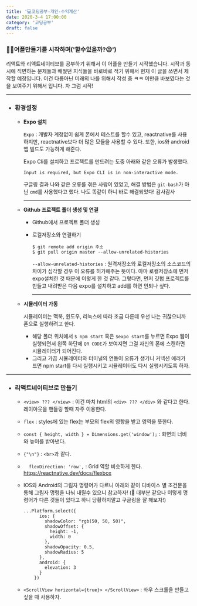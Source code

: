 ```yaml
---
title: '💻코딩공부-개인-수익계산'
date: 2020-3-4 17:00:00
category: '코딩공부'
draft: false
---
```






### 🤸‍♀️어플만들기를 시작하며('할수있을까?😥')

리액트와 리액트네이티브를 공부하기 위해서 이 어플을 만들기 시작했습니다. 시작과 동시에 직면하는 문제들과 배웠던 지식들을 바로바로 적기 위해서 현재 이 글을 쓰면서 제작할 예정입니다. 이건 다름아닌 미래의 나를 위해서 작성 중 ㅋㅋ 이만큼 바보였다는 것을 보여주기 위해서 입니다. 자 그럼 시작!

---

- ### 환경설정

  - **Expo 설치**

    `Expo` : 개발자 계정없이 쉽게 폰에서 테스트를 할수 있고, reactnative를 사용하지만, reactnative보다 더 많은 모듈을 사용할 수 있다. 또한, ios와 android 앱 빌드도 가능하게 해준다. 

    Expo Cli를 설치하고 프로젝트를 만드려는 도중 아래와 같은 오류가 발생했다.

    ```
    Input is required, but Expo CLI is in non-interactive mode.
    ```

    구글링 결과 나와 같은 오류를 겪은 사람이 있었고, 해결 방법은 `git-bash`가 아닌 `cmd`를 사용했다고 했다. 나도 똑같이 하니 바로 해결되었다! 감사감사

    ---

  - **Github 프로젝트 폴더 생성 및 연결**

    - Github에서 프로젝트 폴더 생성

    - 로컬저장소와 연결하기

      ```
      $ git remote add origin 주소
      $ git pull origin master --allow-unrelated-histories
      ```

      `--allow-unrelated-histories` : 원격저장소와 로컬저장소의 소스코드의 차이가 심각할 경우 이 오류를 허가해주는 뜻이다.  아마 로컬저장소에 먼저 expo설치한 것 때문에 이렇게 한 것 같다. 그렇다면, 먼저 깃헙 프로젝트를 만들고 내려받은 다음 expo를 설치하고 add를 하면 안되나 싶다.

      ---

  - **시뮬레이터 가동**

    시뮬레이터는 맥북, 윈도우, 리눅스에 따라 조금 다른데 우선 나는 귀찮으니까 폰으로 실행하려고 한다. 

    - 해당 폴더 위치에서 `$ npm start` 혹은 `$expo start`를 누르면 Expo 웹이 실행되면서 왼쪽 하단에 `QR CODE`가 보여지면 그걸 자신의 폰에 스캔하면 시뮬레이터가 되어진다.
    - 그리고 가끔 시뮬레이터와 터미널의 연동이 오류가 생기니 커넥션 에러가 뜨면 npm start를 다시 실행시키고 시뮬레이터도 다시 실행시키도록 하자.

---

- ### 리액트네이티브로 만들기

  - `<view> ??? </view>` : 이건 마치 html의 `<div> ??? </div>` 와 같다고 한다. 레이아웃을 핸들링 할때 자주 이용한다.
  - `flex` : styles에 있는 flex는 부모의 flex의 영향을 받고 영역을 뜻한다.
  - `const { height, width } = Dimensions.get('window');` : 화면의 너비와 높이를 받아낸다.
  
  - `{"\n"}` : `<br>`과 같다.
    
  - `  flexDirection: 'row',` : Grid 역할 비슷하게 한다. https://reactnative.dev/docs/flexbox
  
  - IOS와 Android의 그림자 명령어가 다르니 아래와 같이 디바이스 별 조건문을 통해 그림자 명령을 나눠 내릴수 있으니 참고하자! (🤔 대부분 같으나 이렇게 명령어가 다른 것들이 있다고 하니 당황하지말고 구글링을 잘 해보자!)
  
    ```react
    ...Platform.select({
          ios: {
            shadowColor: "rgb(50, 50, 50)",
            shadowOffset: {
              height: -1,
              width: 0
            },
            shadowOpacity: 0.5,
            shadowRadius: 5
          },
          android: {
            elevation: 3
          }
        })
    ```
  
  - `<ScrollView horizontal={true}> </ScrollView>` : 좌우 스크롤을 만들고 싶을 때 사용하자.